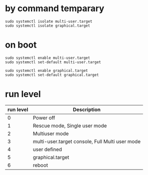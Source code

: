 # by command temparary
```{bash}
sudo systemctl isolate multi-user.target
sudo systemctl isolate graphical.target
```

# on boot
```{bash}
sudo systemctl enable multi-user.target
sudo systemctl set-default multi-user.target

sudo systemctl enable graphical.target
sudo systemctl set-default graphical.target
```

# run level
| run level | Description |
| --- | --- |
| 0 | Power off |
| 1 | Rescue mode, Single user mode |
| 2 | Multiuser mode |
| 3 | multi-user.target console, Full Multi user mode |
| 4 | user defined |
| 5 | graphical.target |
| 6 | reboot |

